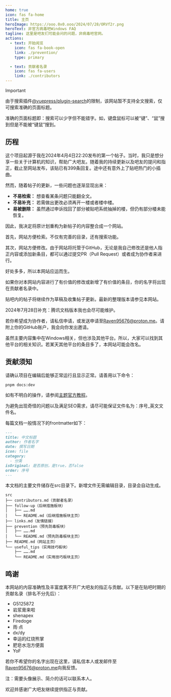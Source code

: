 ```yaml
---
home: true
icon: fas fa-home
title: 主页
heroImage: https://ooo.0x0.ooo/2024/07/28/ORVf2r.png
heroText: 非官方病毒吧Windows FAQ
tagline: 这里是吧友们可能会问的问题，非病毒吧官网。
actions:
  - text: 开始阅览
    icon: fas fa-book-open
    link: ./prevention/
    type: primary

  - text: 贡献者名录
    icon: fas fa-users
    link: ./contributors
---
```

> [!important]
> 由于搜索插件[@vuepress/plugin-search](https://ecosystem.vuejs.press/zh/plugins/search/search.html)的限制，该网站暂不支持全文搜索，仅可搜索准确的页面标题。
>
> 准确的页面标题即：搜索可以少字但不能错字。如，键盘鼠标可以被“键”、“鼠”搜到但是不能被“键鼠”搜到。

## 历程

这个项目起源于我在2024年4月4日22:20发布的第一个帖子。当时，我只是想分享一些关于计算机的知识，帮助广大吧友。随着我的持续更新以及吧友的提问和指正，截止至网站发布，该贴已有399条回复。途中还有意外上了贴吧热门的小插曲。

然而，随着帖子的更新，一些问题也逐渐显现出来：

- **不易检索：** 想查看某条问题只能翻全文。
- **不易补充：** 若需做出更改必须再开一楼或者楼中楼。
- **易被删除：** 虽然通过申诉找回了部分被贴吧系统抽掉的楼，但仍有部分楼未能恢复。

因此，我决定将原计划重构为新帖子的内容整合成一个网站。

首先，网站方便检索。不仅有完善的目录，还有搜索功能。

其次，网站方便修改。由于网站将托管于GitHub，无论是我自己修改还是他人指正内容或添加新条目，都可以通过提交PR（Pull Request）或者成为协作者来进行。

好处多多，所以本网站应运而生。

如果你对本网站内容进行了有价值的修改或新增了有价值的条目，你的名字将出现在贡献者名录中。

贴吧内的帖子将继续作为草稿及收集帖子更新。最新的整理版本请参见本网站。

2024年7月28日补充：腾讯文档版本我也会尽可能维护。

若你希望成为协作者，请私信申请，或发送申请至[Raven95676@proton.me](mailto:Raven95676@proton.me)。请附上你的GitHub账户，我会向你发出邀请。

虽然主要内容集中在Windows相关，但也涉及其他平台。所以，大家可以找到其他平台的相关知识。若某天其他平台的条目多了，本网站可能会改名。

## 贡献须知

请确认项目在编辑后能够正常运行且显示正常。请善用以下命令：

```shell
pnpm docs:dev
```

如有不明白的操作，请参阅[主题官方教程](https://theme-hope.vuejs.press/zh/get-started/)。

为避免出现奇怪的问题以及满足SEO需求，请尽可能保证文件名为：序号_英文文件名。

每篇文档一般情况下的frontmatter如下：

```markdown
---
title: 中文标题
author: 作者名字
date: 撰写日期
icon: file
category:
  - 分类
isOriginal: 是否原创，是true，否false
order: 序号
---
```

本文档的主要文件储存在src目录下。新增文件无需编辑目录，目录会自动生成。

```shell
src
├── contributors.md（贡献者名录）
├── follow-up（后继措施板块）
│   ├── …….md
│   └── README.md（后继措施板块主页）
├── links.md（友情链接）
├── prevention（预先防毒板块）
│   ├── …….md
│   └── README.md（预先防毒板块主页）
├── README.md（网站主页）
└── useful_tips（实用技巧板块）
    ├── …….md
    └── README.md（实用技巧板块主页）
```

## 鸣谢

本网站的内容准确性及丰富度离不开广大吧友的指正与贡献。以下是在贴吧时期的贡献名录（排名不分先后）：

- G5125872
- 岩浆膏来啦
- shenapex
- Firedoge
- 雨·点
- dx/dy
- 幸运的红烧熊掌
- 肥皂水泡方便面
- YoF

若你不希望你的名字出现在这里，请私信本人或发邮件至[Raven95676@proton.me](mailto:Raven95676@proton.me)向我反馈。

注：需要头像展示、简介的话可以联系本人。

欢迎并感谢广大吧友继续提供指正与贡献。
